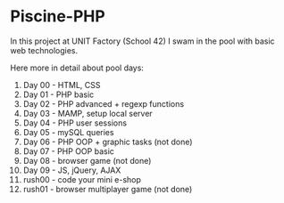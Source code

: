 # Piscine-PHP
In this project at UNIT Factory (School 42) I swam in the pool with basic web technologies.

Here more in detail about pool days:
1.  Day 00 - HTML, CSS
2.  Day 01 - PHP basic
3.  Day 02 - PHP advanced + regexp functions
4.  Day 03 - MAMP, setup local server
5.  Day 04 - PHP user sessions
6.  Day 05 - mySQL queries
7.  Day 06 - PHP OOP + graphic tasks (not done)
8.  Day 07 - PHP OOP basic
9.  Day 08 - browser game (not done)
10. Day 09 - JS, jQuery, AJAX
11. rush00 - code your mini e-shop
12. rush01 - browser multiplayer game (not done)
